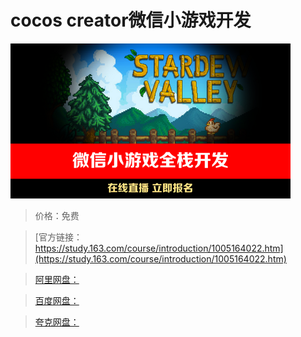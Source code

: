 # cocos creator微信小游戏开发

![img](../../../assets/study163/free/7bdeaf105f3243d5a153dd285ddb27a4.png)

> 价格：免费

> [官方链接：https://study.163.com/course/introduction/1005164022.htm](https://study.163.com/course/introduction/1005164022.htm)

> [阿里网盘：]()

> [百度网盘：]()

> [夸克网盘：]()

